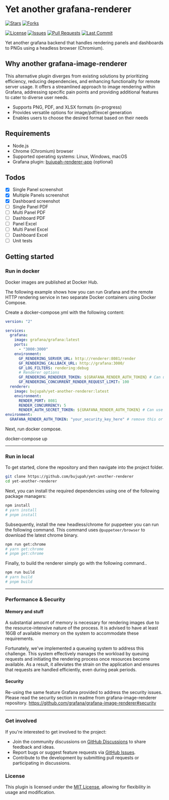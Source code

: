 # Yet another grafana-renderer

[![Stars](https://img.shields.io/github/stars/bujupah/yet-another-renderer)](https://github.com/bujupah/yet-another-renderer/stargazers)
[![Forks](https://img.shields.io/github/forks/bujupah/yet-another-renderer)](https://github.com/bujupah/yet-another-renderer/network/members)

[![License](https://img.shields.io/github/license/bujupah/yet-another-renderer)](https://github.com/bujupah/yet-another-renderer/blob/main/LICENSE)
[![Issues](https://img.shields.io/github/issues/bujupah/yet-another-renderer)](https://github.com/bujupah/yet-another-renderer/issues)
[![Pull Requests](https://img.shields.io/github/issues-pr/bujupah/yet-another-renderer)](https://github.com/bujupah/yet-another-renderer/pulls)
[![Last Commit](https://img.shields.io/github/last-commit/bujupah/yet-another-renderer)](https://github.com/bujupah/yet-another-renderer/commits/master)

Yet another grafana backend that handles rendering panels and dashboards to PNGs using a headless browser (Chromium).

## Why another grafana-image-renderer

This alternative plugin diverges from existing solutions by prioritizing efficiency, reducing dependencies, and enhancing functionality for remote server usage. It offers a streamlined approach to image rendering within Grafana, addressing specific pain points and providing additional features to cater to diverse user needs.

- Supports PNG, PDF, and XLSX formats (in-progress)
- Provides versatile options for image/pdf/excel generation
- Enables users to choose the desired format based on their needs

## Requirements

- Node.js
- Chrome (Chromium) browser
- Supported operating systems: Linux, Windows, macOS
- Grafana plugin: [bujupah-renderer-app](https://github.com/bujupah/bujupah-renderer-app) (optional)

## Todos
- [x] Single Panel screenshot
- [x] Multiple Panels screenshot
- [x] Dashboard screenshot
- [ ] Single Panel PDF
- [ ] Multi Panel PDF
- [ ] Dashboard PDF
- [ ] Panel Excel
- [ ] Multi Panel Excel
- [ ] Dashboard Excel
- [ ] Unit tests

## Getting started

### Run in docker

Docker images are published at Docker Hub.

The following example shows how you can run Grafana and the remote HTTP rendering service in two separate Docker containers using Docker Compose.

Create a docker-compose.yml with the following content:

```yml
version: "2"

services:
  grafana:
    image: grafana/grafana:latest
    ports:
      - "3000:3000"
    environment:
      GF_RENDERING_SERVER_URL: http://renderer:8081/render
      GF_RENDERING_CALLBACK_URL: http://grafana:3000/
      GF_LOG_FILTERS: rendering:debug
      # Renderer options
      GF_RENDERING_RENDERER_TOKEN: ${GRAFANA_RENDER_AUTH_TOKEN} # Can use the new grafana renderer auth token
      GF_RENDERING_CONCURRENT_RENDER_REQUEST_LIMIT: 100
  renderer:
    image: bujupah/yet-another-renderer:latest
    environment:
      RENDER_PORT: 8081
      RENDER_CONCURRENCY: 5
      RENDER_AUTH_SECRET_TOKEN: ${GRAFANA_RENDER_AUTH_TOKEN} # Can use the new grafana renderer auth token
environment:
  GRAFANA_RENDER_AUTH_TOKEN: "your_security_key_here" # remove this or set it to - to disable it
```

Next, run docker compose.

docker-compose up

---

### Run in local

To get started, clone the repository and then navigate into the project folder.

```sh
git clone https://github.com/bujupah/yet-another-renderer
cd yet-another-renderer
```

Next, you can install the required dependencies using one of the following package managers:

```sh
npm install
# yarn install
# pnpm install
```

Subsequently, install the new headless/chrome for puppeteer you can run the following command.
This command uses `@puppeteer/browser` to download the latest chrome binary.

```sh
npm run get:chrome
# yarn get:chrome
# pnpm get:chrome
```

Finally, to build the renderer simply go with the following command..

```sh
npm run build
# yarn build
# pnpm build
```

---


### Performance & Security
#### Memory and stuff

A substantial amount of memory is necessary for rendering images due to the resource-intensive nature of the process. It is advised to have at least 16GB of available memory on the system to accommodate these requirements.

Fortunately, we've implemented a queueing system to address this challenge. This system effectively manages the workload by queuing requests and initiating the rendering process once resources become available. As a result, it alleviates the strain on the application and ensures that requests are handled efficiently, even during peak periods.

#### Security

Re-using the same feature Grafana provided to address the security issues. </br>
Please read the security section in readme from grafana-image-renderer repository.
https://github.com/grafana/grafana-image-renderer#security

---

### Get involved

If you're interested to get involved to the project:

- Join the community discussions on [GitHub Discussions](https://github.com/Bujupah/yet-another-renderer/discussions) to share feedback and ideas.
- Report bugs or suggest feature requests via [GitHub Issues](https://github.com/Bujupah/yet-another-renderer/issues).
- Contribute to the development by submitting pull requests or participating in discussions.

### License

This plugin is licensed under the [MIT License](https://github.com/Bujupah/yet-another-renderer?tab=MIT-1-ov-file), allowing for flexibility in usage and modification.
